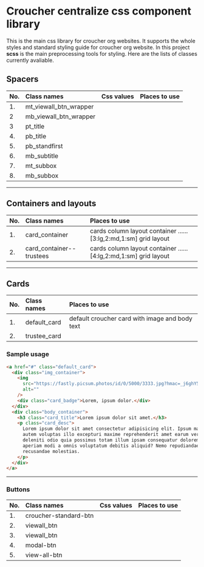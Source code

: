 # Croucher centralize css component library

This is the main css library for croucher org websites. It supports the whole styles and standard styling guide for croucher org website. In this project **scss** is the main preprocessing tools for styling. Here are the lists of classes currently avaliable.

## Spacers

| No. | Class names            | Css values | Places to use |
| :-- | :--------------------- | :--------- | :------------ |
| 1.  | mt_viewall_btn_wrapper |            |               |
| 2   | mb_viewall_btn_wrapper |            |               |
| 3   | pt_title               |            |               |
| 4.  | pb_title               |            |               |
| 5.  | pb_standfirst          |            |               |
| 6.  | mb_subtitle            |            |               |
| 7.  | mt_subbox              |            |               |
| 8.  | mb_subbox              |            |               |

---

## Containers and layouts

| No. | Class names              | Places to use                                                     |
| :-- | :----------------------- | :---------------------------------------------------------------- |
| 1.  | card_container           | cards column layout container ......\[3:lg,2:md,1:sm] grid layout |
| 2.  | card_container--trustees | cards column layout container ......\[4:lg,2:md,1:sm] grid layout |

---

## Cards

| No. | Class names  | Places to use                                  |
| :-- | :----------- | :--------------------------------------------- |
| 1.  | default_card | default croucher card with image and body text |
| 2.  | trustee_card |                                                |

### Sample usage

```html
<a href="#" class="default_card">
  <div class="img_container">
    <img
      src="https://fastly.picsum.photos/id/0/5000/3333.jpg?hmac=_j6ghY5fCfSD6tvtcV74zXivkJSPIfR9B8w34XeQmvU"
      alt=""
    />
    <div class="card_badge">Lorem, ipsum dolor.</div>
  </div>
  <div class="body_container">
    <h3 class="card_title">Lorem ipsum dolor sit amet.</h3>
    <p class="card_desc">
      Lorem ipsum dolor sit amet consectetur adipisicing elit. Ipsum magnam,
      autem voluptas illo excepturi maxime reprehenderit amet earum vero
      deleniti odio quia possimus totam illum ipsam consequatur doloremque,
      aperiam modi a omnis voluptatum debitis aliquid? Nemo repudiandae sit
      recusandae molestias.
    </p>
  </div>
</a>
```

---

### Buttons

| No. | Class names           | Css values | Places to use |
| :-- | :-------------------- | :--------- | :------------ |
| 1.  | croucher-standard-btn |            |               |
| 2.  | viewall_btn           |            |               |
| 3.  | viewall_btn           |            |               |
| 4.  | modal-btn             |            |               |
| 5.  | view-all-btn          |            |               |

